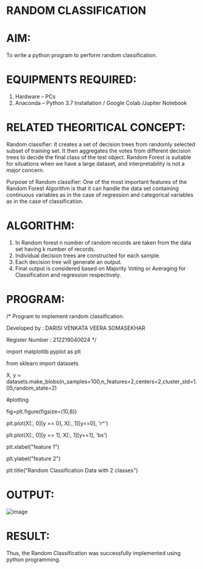 # RANDOM CLASSIFICATION
# AIM:
  To write a python program to perform random classification.
# EQUIPMENTS REQUIRED:
  1.	Hardware – PCs
  2.	Anaconda – Python 3.7 Installation / Google Colab /Jupiter Notebook
# RELATED THEORITICAL CONCEPT:
  Random classifier: It creates a set of decision trees from randomly selected subset of training set. It then aggregates the votes from different decision trees to     decide the final class of the test object. Random Forest is suitable for situations when we have a large dataset, and interpretability is not a major concern.
  
  Purpose of Random classifier: One of the most important features of the Random Forest Algorithm is that it can handle the data set containing continuous variables as   in the case of regression and categorical variables as in the case of classification.
# ALGORITHM:
  1.	In Random forest n number of random records are taken from the data set having k number of records.
  2.	Individual decision trees are constructed for each sample.
  3.	Each decision tree will generate an output.
  4.	Final output is considered based on Majority Voting or Averaging for Classification and regression respectively.
# PROGRAM:
  /* 
  Program to implement random classification.
  
  Developed by   : DARISI VENKATA VEERA SOMASEKHAR
  
  Register Number : 212219040024 
*/ 

import matplotlib.pyplot as plt

from sklearn import datasets

X, y = datasets.make_blobs(n_samples=100,n_features=2,centers=2,cluster_std=1.05,random_state=2)

#plotting

fig=plt.figure(figsize=(10,8))

plt.plot(X[:, 0][y == 0], X[:, 1][y==0], 'r^')

plt.plot(X[:, 0][y == 1], X[:, 1][y==1], 'bs')

plt.xlabel("feature 1")

plt.ylabel("feature 2")

plt.title("Random Classification Data with 2 classes")
  
 # OUTPUT:
  ![image](https://user-images.githubusercontent.com/78737336/164069701-e258af5b-e90d-4553-bb20-44970e98133a.png)


 # RESULT:
  Thus, the Random Classification was successfully implemented using python programming.
